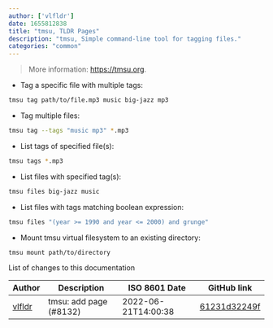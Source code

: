 ```yaml
---
author: ['vlfldr']
date: 1655812838
title: "tmsu, TLDR Pages"
description: "tmsu, Simple command-line tool for tagging files."
categories: "common"
---
```

> More information: <https://tmsu.org>.

- Tag a specific file with multiple tags:

```bash
tmsu tag path/to/file.mp3 music big-jazz mp3
```

- Tag multiple files:

```bash
tmsu tag --tags "music mp3" *.mp3
```

- List tags of specified file(s):

```bash
tmsu tags *.mp3
```

- List files with specified tag(s):

```bash
tmsu files big-jazz music
```

- List files with tags matching boolean expression:

```bash
tmsu files "(year >= 1990 and year <= 2000) and grunge"
```

- Mount tmsu virtual filesystem to an existing directory:

```bash
tmsu mount path/to/directory
```
List of changes to this documentation


Author | Description | ISO 8601 Date | GitHub link
------|-----|-----|-----
[vlfldr](mailto:91982627+vlfldr@users.noreply.github.com) | tmsu: add page (#8132) | 2022-06-21T14:00:38 | [61231d32249f](https://github.com/tldr-pages/tldr/commit/61231d32249f304db109326a5a644010c07235bf)

